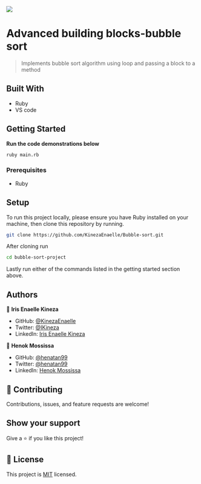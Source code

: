 ![](https://img.shields.io/badge/Microverse-blueviolet)

# Advanced building blocks-bubble sort

> Implements bubble sort algorithm using loop and passing a block to a method

## Built With

- Ruby
- VS code

## Getting Started

**Run the code demonstrations below**

```bash
ruby main.rb
```

### Prerequisites

- Ruby

## Setup

To run this project locally, please ensure you have Ruby installed on your machine, then clone this repository by running.

```bash
git clone https://github.com/KinezaEnaelle/Bubble-sort.git
```

After cloning run

```bash
cd bubble-sort-project
```

Lastly run either of the commands listed in the getting started section above.

## Authors

👤 **Iris Enaelle Kineza**

- GitHub: [@KinezaEnaelle](https://github.com/KinezaEnaelle)
- Twitter: [@IKineza](https://twitter.com/IKineza)
- LinkedIn: [Iris Enaelle Kineza](https://www.linkedin.com/in/iris-enaelle-kineza-25a676187/)

👤 **Henok Mossissa**

- GitHub: [@henatan99](https://github.com/henatan99)
- Twitter: [@henatan99](https://twitter.com/henatan99)
- LinkedIn: [Henok Mossissa](https://www.linkedin.com/in/henok-mekonnen-2a251613/)


## 🤝 Contributing

Contributions, issues, and feature requests are welcome!

## Show your support

Give a ⭐️ if you like this project!

## 📝 License

This project is [MIT](lic.url) licensed.
